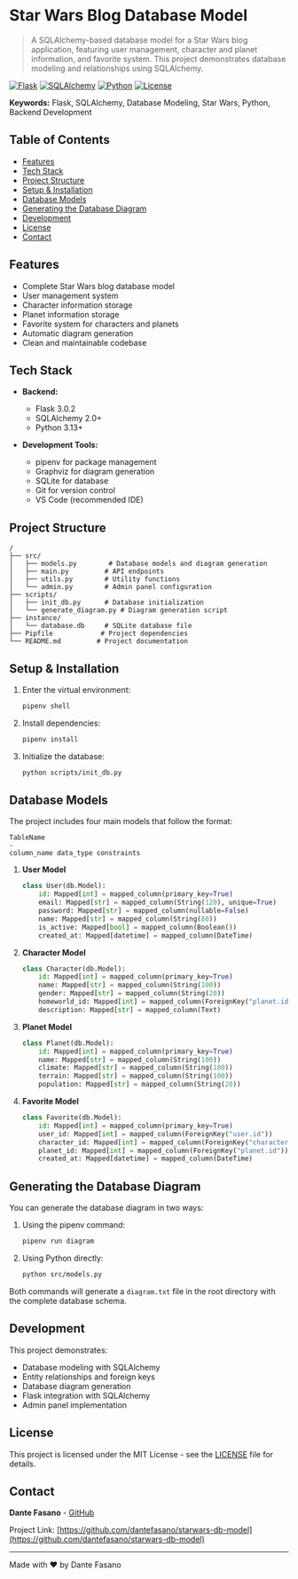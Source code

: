 # Star Wars Blog Database Model

> A SQLAlchemy-based database model for a Star Wars blog application, featuring user management, character and planet information, and favorite system. This project demonstrates database modeling and relationships using SQLAlchemy.

[![Flask](https://img.shields.io/badge/Flask-3.0.2-green.svg)](https://flask.palletsprojects.com/)
[![SQLAlchemy](https://img.shields.io/badge/SQLAlchemy-2.0+-blue.svg)](https://www.sqlalchemy.org/)
[![Python](https://img.shields.io/badge/Python-3.13+-blue.svg)](https://www.python.org/)
[![License](https://img.shields.io/badge/License-MIT-green.svg)](LICENSE)

**Keywords:** Flask, SQLAlchemy, Database Modeling, Star Wars, Python, Backend Development

## Table of Contents

- [Features](#features)
- [Tech Stack](#tech-stack)
- [Project Structure](#project-structure)
- [Setup & Installation](#setup--installation)
- [Database Models](#database-models)
- [Generating the Database Diagram](#generating-the-database-diagram)
- [Development](#development)
- [License](#license)
- [Contact](#contact)

## Features

- Complete Star Wars blog database model
- User management system
- Character information storage
- Planet information storage
- Favorite system for characters and planets
- Automatic diagram generation
- Clean and maintainable codebase

## Tech Stack

- **Backend:**
  - Flask 3.0.2
  - SQLAlchemy 2.0+
  - Python 3.13+

- **Development Tools:**
  - pipenv for package management
  - Graphviz for diagram generation
  - SQLite for database
  - Git for version control
  - VS Code (recommended IDE)

## Project Structure

```
/
├── src/
│   ├── models.py        # Database models and diagram generation
│   ├── main.py         # API endpoints
│   ├── utils.py        # Utility functions
│   └── admin.py        # Admin panel configuration
├── scripts/
│   ├── init_db.py      # Database initialization
│   └── generate_diagram.py # Diagram generation script
├── instance/
│   └── database.db     # SQLite database file
├── Pipfile            # Project dependencies
└── README.md         # Project documentation
```

## Setup & Installation

1. Enter the virtual environment:

   ```sh
   pipenv shell
   ```

2. Install dependencies:

   ```sh
   pipenv install
   ```

3. Initialize the database:
   ```sh
   python scripts/init_db.py
   ```

## Database Models

The project includes four main models that follow the format:

```
TableName
-
column_name data_type constraints
```

1. **User Model**

   ```python
   class User(db.Model):
       id: Mapped[int] = mapped_column(primary_key=True)
       email: Mapped[str] = mapped_column(String(120), unique=True)
       password: Mapped[str] = mapped_column(nullable=False)
       name: Mapped[str] = mapped_column(String(80))
       is_active: Mapped[bool] = mapped_column(Boolean())
       created_at: Mapped[datetime] = mapped_column(DateTime)
   ```

2. **Character Model**

   ```python
   class Character(db.Model):
       id: Mapped[int] = mapped_column(primary_key=True)
       name: Mapped[str] = mapped_column(String(100))
       gender: Mapped[str] = mapped_column(String(20))
       homeworld_id: Mapped[int] = mapped_column(ForeignKey("planet.id"))
       description: Mapped[str] = mapped_column(Text)
   ```

3. **Planet Model**

   ```python
   class Planet(db.Model):
       id: Mapped[int] = mapped_column(primary_key=True)
       name: Mapped[str] = mapped_column(String(100))
       climate: Mapped[str] = mapped_column(String(100))
       terrain: Mapped[str] = mapped_column(String(100))
       population: Mapped[str] = mapped_column(String(20))
   ```

4. **Favorite Model**
   ```python
   class Favorite(db.Model):
       id: Mapped[int] = mapped_column(primary_key=True)
       user_id: Mapped[int] = mapped_column(ForeignKey("user.id"))
       character_id: Mapped[int] = mapped_column(ForeignKey("character.id"))
       planet_id: Mapped[int] = mapped_column(ForeignKey("planet.id"))
       created_at: Mapped[datetime] = mapped_column(DateTime)
   ```

## Generating the Database Diagram

You can generate the database diagram in two ways:

1. Using the pipenv command:

   ```sh
   pipenv run diagram
   ```

2. Using Python directly:
   ```sh
   python src/models.py
   ```

Both commands will generate a `diagram.txt` file in the root directory with the complete database schema.

## Development

This project demonstrates:

- Database modeling with SQLAlchemy
- Entity relationships and foreign keys
- Database diagram generation
- Flask integration with SQLAlchemy
- Admin panel implementation

## License

This project is licensed under the MIT License - see the [LICENSE](LICENSE) file for details.

## Contact

**Dante Fasano** - [GitHub](https://github.com/dantefasano)

Project Link: [https://github.com/dantefasano/starwars-db-model](https://github.com/dantefasano/starwars-db-model)

---

Made with ❤️ by Dante Fasano
